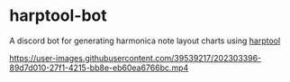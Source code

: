 # harptool-bot
A discord bot for generating harmonica note layout charts using [harptool](https://github.com/Seebass22/harptool)

https://user-images.githubusercontent.com/39539217/202303396-89d7d010-27f1-4215-bb8e-eb60ea6766bc.mp4

